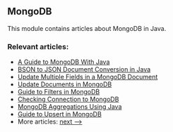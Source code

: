 ## MongoDB

This module contains articles about MongoDB in Java. 

### Relevant articles:

- [A Guide to MongoDB With Java](https://www.baeldung.com/java-mongodb)
- [BSON to JSON Document Conversion in Java](https://www.baeldung.com/java-convert-bson-to-json)
- [Update Multiple Fields in a MongoDB Document](https://www.baeldung.com/mongodb-update-multiple-fields)
- [Update Documents in MongoDB](https://www.baeldung.com/mongodb-update-documents)
- [Guide to Filters in MongoDB](https://www.baeldung.com/java-mongodb-filters)
- [Checking Connection to MongoDB](https://www.baeldung.com/mongodb-check-connection)
- [MongoDB Aggregations Using Java](https://www.baeldung.com/java-mongodb-aggregations)
- [Guide to Upsert in MongoDB](https://www.baeldung.com/mongodb-upsert)
- More articles: [next -->](../java-mongodb-2)